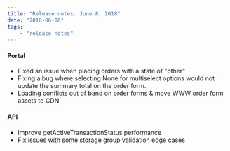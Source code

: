 ```yaml
---
title: "Release notes: June 8, 2018"
date: "2018-06-08"
tags:
    - "release notes"
---
```


#### Portal
+ Fixed an issue when placing orders with a state of "other"
+ Fixing a bug where selecting None for multiselect options would not update the summary total on the order form.
+ Loading conflicts out of band on order forms & move WWW order form assets to CDN


#### API
+ Improve getActiveTransactionStatus performance
+ Fix issues with some storage group validation edge cases
